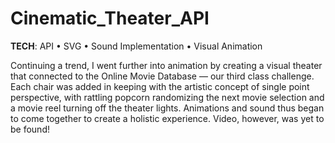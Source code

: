 # Cinematic_Theater_API

<b>TECH</b>: API • SVG • Sound Implementation • Visual Animation

Continuing a trend, I went further into animation by creating a visual theater that connected to the Online Movie Database — our third class challenge. Each chair was added in keeping with the artistic concept of single point perspective, with rattling popcorn randomizing the next movie selection and a movie reel turning off the theater lights. Animations and sound thus began to come together to create a holistic experience. Video, however, was yet to be found!
